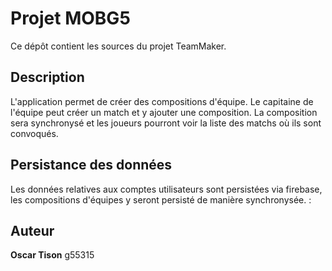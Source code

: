# Projet MOBG5

Ce dépôt contient les sources du projet TeamMaker.

## Description

L'application permet de créer des compositions d'équipe. Le capitaine de l'équipe peut créer un match et y ajouter une composition. La composition sera synchronysé et les joueurs pourront voir la liste des matchs où ils sont convoqués. 

## Persistance des données

Les données relatives aux comptes utilisateurs sont persistées via firebase, les compositions d'équipes y seront persisté de manière synchronysée. : <url du projet firebase>


## Auteur

**Oscar Tison** g55315
